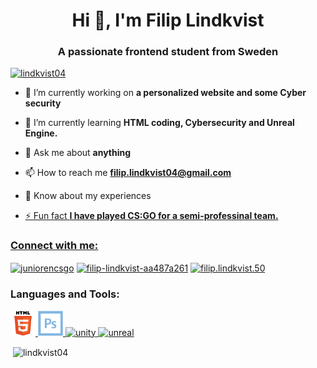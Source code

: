 <h1 align="center">Hi 👋, I'm Filip Lindkvist</h1>
<h3 align="center">A passionate frontend student from Sweden</h3>

<p align="left"> <a href="https://github.com/ryo-ma/github-profile-trophy"><img src="https://github-profile-trophy.vercel.app/?username=lindkvist04" alt="lindkvist04" /></a> </p>

- 🔭 I’m currently working on **a personalized website and some Cyber security**

- 🌱 I’m currently learning **HTML coding, Cybersecurity and Unreal Engine.**

- 💬 Ask me about **anything**

- 📫 How to reach me **filip.lindkvist04@gmail.com**

- 📄 Know about my experiences <a href="https://github.com/Lindkvist04/CV/blob/main/Experience" target="blank">
- ⚡ Fun fact **I have played CS:GO for a semi-professinal team.**

<h3 align="left">Connect with me:</h3>
<p align="left">
<a href="https://twitter.com/juniorencsgo" target="blank"><img align="center" src="https://raw.githubusercontent.com/rahuldkjain/github-profile-readme-generator/master/src/images/icons/Social/twitter.svg" alt="juniorencsgo" height="30" width="40" /></a>
<a href="https://linkedin.com/in/filip-lindkvist-aa487a261" target="blank"><img align="center" src="https://raw.githubusercontent.com/rahuldkjain/github-profile-readme-generator/master/src/images/icons/Social/linked-in-alt.svg" alt="filip-lindkvist-aa487a261" height="30" width="40" /></a>
<a href="https://fb.com/filip.lindkvist.50" target="blank"><img align="center" src="https://raw.githubusercontent.com/rahuldkjain/github-profile-readme-generator/master/src/images/icons/Social/facebook.svg" alt="filip.lindkvist.50" height="30" width="40" /></a>
</p>

<h3 align="left">Languages and Tools:</h3>
<p align="left"> <a href="https://www.w3.org/html/" target="_blank" rel="noreferrer"> <img src="https://raw.githubusercontent.com/devicons/devicon/master/icons/html5/html5-original-wordmark.svg" alt="html5" width="40" height="40"/> </a> <a href="https://www.photoshop.com/en" target="_blank" rel="noreferrer"> <img src="https://raw.githubusercontent.com/devicons/devicon/master/icons/photoshop/photoshop-line.svg" alt="photoshop" width="40" height="40"/> </a> <a href="https://unity.com/" target="_blank" rel="noreferrer"> <img src="https://www.vectorlogo.zone/logos/unity3d/unity3d-icon.svg" alt="unity" width="40" height="40"/> </a> <a href="https://unrealengine.com/" target="_blank" rel="noreferrer"> <img src="https://raw.githubusercontent.com/kenangundogan/fontisto/036b7eca71aab1bef8e6a0518f7329f13ed62f6b/icons/svg/brand/unreal-engine.svg" alt="unreal" width="40" height="40"/> </a> </p>


<p>&nbsp;<img align="center" src="https://github-readme-stats.vercel.app/api?username=lindkvist04&show_icons=true&locale=en" alt="lindkvist04" /></p>

